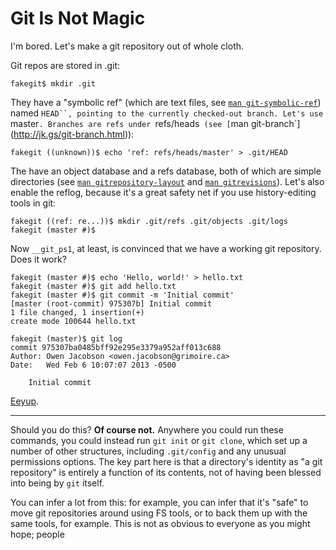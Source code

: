 # Git Is Not Magic

I'm bored. Let's make a git repository out of whole cloth.

Git repos are stored in .git:

    fakegit$ mkdir .git

They have a "symbolic ref" (which are text files, see [`man
git-symbolic-ref`](http://jk.gs/git-symbolic-ref.html)) named `HEAD``,
pointing to the currently checked-out branch. Let's use `master`. Branches are
refs under `refs/heads` (see [`man
git-branch`](http://jk.gs/git-branch.html)):

    fakegit ((unknown))$ echo 'ref: refs/heads/master' > .git/HEAD

The have an object database and a refs database, both of which are simple
directories (see [`man
gitrepository-layout`](http://jk.gs/gitrepository-layout.html) and [`man
gitrevisions`](http://jk.gs/gitrevisions.html)). Let's also enable the reflog,
because it's a great safety net if you use history-editing tools in git:

    fakegit ((ref: re...))$ mkdir .git/refs .git/objects .git/logs
    fakegit (master #)$

Now `__git_ps1`, at least, is convinced that we have a working git repository.
Does it work?

    fakegit (master #)$ echo 'Hello, world!' > hello.txt
    fakegit (master #)$ git add hello.txt
    fakegit (master #)$ git commit -m 'Initial commit'
    [master (root-commit) 975307b] Initial commit
    1 file changed, 1 insertion(+)
    create mode 100644 hello.txt
    
    fakegit (master)$ git log
    commit 975307ba0485bff92e295e3379a952aff013c688
    Author: Owen Jacobson <owen.jacobson@grimoire.ca>
    Date:   Wed Feb 6 10:07:07 2013 -0500
    
        Initial commit

[Eeyup](https://www.youtube.com/watch?v=3VwVpaWUu30).

-----

Should you do this? **Of course not.** Anywhere you could run these commands,
you could instead run `git init` or `git clone`, which set up a number of
other structures, including `.git/config` and any unusual permissions options.
The key part here is that a directory's identity as "a git repository" is
entirely a function of its contents, not of having been blessed into being by
`git` itself.

You can infer a lot from this: for example, you can infer that it's "safe" to
move git repositories around using FS tools, or to back them up with the same
tools, for example. This is not as obvious to everyone as you might hope; people 
